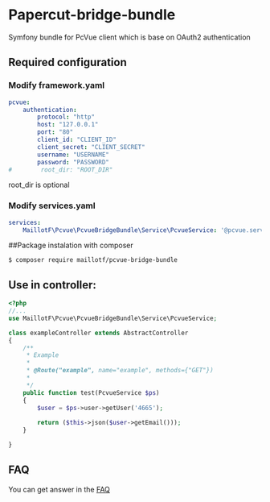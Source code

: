 # Papercut-bridge-bundle

Symfony bundle for PcVue client which is base on OAuth2 authentication

## Required configuration

### Modify framework.yaml
```yaml
pcvue:
    authentication:
        protocol: "http"
        host: "127.0.0.1"
        port: "80"
        client_id: "CLIENT_ID"
        client_secret: "CLIENT_SECRET"
        username: "USERNAME"
        password: "PASSWORD"
#        root_dir: "ROOT_DIR"
```

root_dir is optional

### Modify services.yaml
```yaml
services:
    MaillotF\Pcvue\PcvueBridgeBundle\Service\PcvueService: '@pcvue.service'
```

##Package instalation with composer

```console
$ composer require maillotf/pcvue-bridge-bundle
```

## Use in controller:

```php
<?php
//...
use MaillotF\Pcvue\PcvueBridgeBundle\Service\PcvueService;

class exampleController extends AbstractController
{
	/**
	 * Example
	 * 
	 * @Route("example", name="example", methods={"GET"})
	 * 
	 */
	public function test(PcvueService $ps)
	{
		$user = $ps->user->getUser('4665');
		
		return ($this->json($user->getEmail()));
	}

}
```

## FAQ
You can get answer in the [FAQ](https://github.com/maillotf/pcvue-bridge-bundle/blob/master/FAQ.md)
